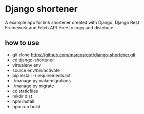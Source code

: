# Django shortener
A example app for link shortener created with Django, Django Rest Framework and Fetch API. Free to copy and distribute.

## how to use
- git clone https://github.com/marcosroot/django-shortener.git
- cd django-shortener
- virtualenv env
- source env/bin/activate
- pip install -r requirements.txt
- ./manage.py makemigrations
- ./manage.py migrate
- cd staticfiles
- mkdir dist
- npm install
- npm run build